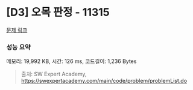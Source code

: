# [D3] 오목 판정 - 11315 

[문제 링크](https://swexpertacademy.com/main/code/problem/problemDetail.do?contestProbId=AXaSUPYqPYMDFASQ) 

### 성능 요약

메모리: 19,992 KB, 시간: 126 ms, 코드길이: 1,236 Bytes



> 출처: SW Expert Academy, https://swexpertacademy.com/main/code/problem/problemList.do